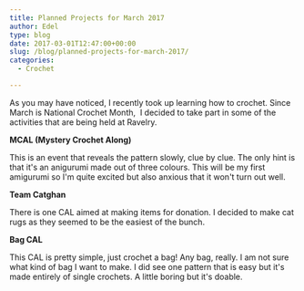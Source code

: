 ```yaml
---
title: Planned Projects for March 2017
author: Edel
type: blog
date: 2017-03-01T12:47:00+00:00
slug: /blog/planned-projects-for-march-2017/
categories:
  - Crochet

---
```

As you may have noticed, I recently took up learning how to crochet. Since March is National Crochet Month, &nbsp;I decided to take part in some of the activities that are being held at Ravelry.

**MCAL (Mystery Crochet Along)**

This is an event that reveals the pattern slowly, clue by clue. The only hint is that it's an anigurumi made out of three colours. This will be my first amigurumi so I'm quite excited but also anxious that it won't turn out well.

**Team Catghan**

There is one CAL aimed at making items for donation. I decided to make cat rugs as they seemed to be the easiest of the bunch.

**Bag CAL**

This CAL is pretty simple, just crochet a bag! Any bag, really. I am not sure what kind of bag I want to make. I did see one pattern that is easy but it's made entirely of single crochets. A little boring but it's doable.
